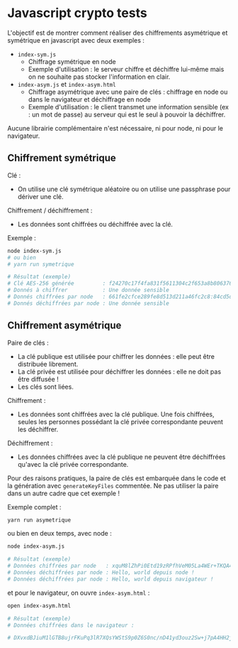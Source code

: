 # Javascript crypto tests

L'objectif est de montrer comment réaliser des chiffrements asymétrique et symétrique en javascript avec deux exemples :
* `index-sym.js` 
  * Chiffrage symétrique en node
  * Exemple d'utilisation : le serveur chiffre et déchiffre lui-même mais on ne souhaite pas stocker l'information en clair.
* `index-asym.js` et `index-asym.html`
  * Chiffrage asymétrique avec une paire de clés : chiffrage en node ou dans le navigateur et déchiffrage en node
  * Exemple d'utilisation : le client transmet une information sensible (ex : un mot de passe) au serveur qui est le seul à pouvoir la déchiffrer.

Aucune librairie complémentaire n'est nécessaire, ni pour node, ni pour le navigateur.

## Chiffrement symétrique

Clé :
* On utilise une clé symétrique aléatoire ou on utilise une passphrase pour dériver une clé.

Chiffrement /  déchiffrement :
* Les données sont chiffrées ou déchiffrée avec la clé.

Exemple :
```sh
node index-sym.js
# ou bien
# yarn run symetrique

# Résultat (exemple)
# Clé AES-256 générée         : f24270c17f4fa831f5611304c2f653a8b806376946b7cf92b49212a72525c1bd
# Donnés à chiffrer           : Une donnée sensible
# Donnés chiffrées par node   : 661fe2cfce289fe8d513d211a46fc2c8:84cd5d7e614ba3d2b86122a02fff1f7fcdaaf638
# Donnés déchiffrées par node : Une donnée sensible
```

## Chiffrement asymétrique

Paire de clés :
* La clé publique est utilisée pour chiffrer les données : elle peut être distribuée librement.
* La clé privée est utilisée pour déchiffrer les données : elle ne doit pas être diffusée !
* Les clés sont liées.

Chiffrement :
* Les données sont chiffrées avec la clé publique. Une fois chiffrées, seules les personnes possédant la clé privée correspondante peuvent les déchiffrer.

Déchiffrement :
* Les données chiffrées avec la clé publique ne peuvent être déchiffrées qu'avec la clé privée correspondante.

Pour des raisons pratiques, la paire de clés est embarquée dans le code et la génération avec `generateKeyFiles` commentée. Ne pas utiliser la paire dans un autre cadre que cet exemple !

Exemple complet :
```sh
yarn run asymetrique
```

ou bien en deux temps, avec node :
```sh
node index-asym.js

# Résultat (exemple)
# Données chiffrées par node   : xquM8lZhPi0Etd19zRPfhVeM05La4WEr+TKQA4zuuJB1tKMMqPLstSDvuluKmSWn7QaNsIIoU4pIOcDax31xVCgCZT5VrhhbqZUB4XXJEI32O//hdq/9OU6arXePOzxx/5IhCVRlr7Vsb/jEtsyp+Bf9A4GxLlzLVYi5V37PSERGn2OkPz3VSP7VdQ6NSjSt5DQSoAfyY0RL1H/wE4A5GkUa7uCDVuDzeGSpqzKF3TjsNN62I1YCp5nHaZdr81H/ySJT4g+lbkf14FCZv1Ik4HPcfUY2QGP2ISeLqXAWa6BlBduHMPE8yywsUrU6r9CCCTIb+h0HG0saJa3ZKVBNng==
# Données déchiffrées par node : Hello, world depuis node !
# Données déchiffrées par node : Hello, world depuis navigateur !
```

et pour le navigateur, on ouvre `index-asym.html` :
```sh
open index-asym.html

# Résultat (exemple)
# Données chiffrées dans le navigateur :

# DXvxdBJiuM1lGTB8ujrFKuPq3lR7XQsYWStS9p0Z6S0nc/nD41yd3ouz2Sw+j7pA4HH2jVaueAu9z+ukV0iImg6DnN9lw73dp2RyrO43vuczVnA+2s4FkmN9tFkIx5dKPQrdVjaP/7QDxHYWG26exmN+MybWqkdXr7b6OW6KcDG8xw5zzwSRcOBNR1y5cWPBM24jQq4WdU6Eqrt2x2qm4vekCXYqhO14FXasemDyRwXbxfI1WM53mXEYTaU4JzQjQKJct0iqW1Rq58elMbiCNiBXis8Tof1QvsUV4cr/x0uLvVRC6wabt180IimwU71mH+CqYWV79N/Djn+tWFME5g==
```